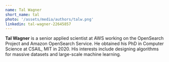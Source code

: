 ```yaml
---
name: Tal Wagner
short_name: tal
photo: '/assets/media/authors/talw.png'
linkedin: tal-wagner-22645857
---
```


**Tal Wagner** is a senior applied scientist at AWS working on the OpenSearch Project and Amazon OpenSearch Service. He obtained his PhD in Computer Science at CSAIL, MIT in 2020. His interests include designing algorithms for massive datasets and large-scale machine learning.
